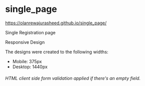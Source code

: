 # single_page

https://olanrewajurasheed.github.io/single_page/

Single Registration page 

Responsive Design

The designs were created to the following widths:

- Mobile: 375px
- Desktop: 1440px

###### HTML client side form validation applied if there's an empty field. 